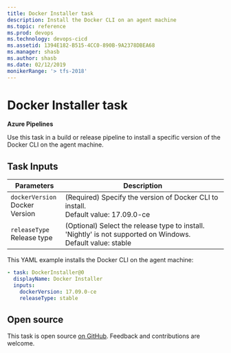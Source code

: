 ```yaml
---
title: Docker Installer task
description: Install the Docker CLI on an agent machine
ms.topic: reference
ms.prod: devops
ms.technology: devops-cicd
ms.assetid: 1394E182-B515-4CC0-890B-9A2378DBEA68
ms.manager: shasb
ms.author: shasb
ms.date: 02/12/2019
monikerRange: '> tfs-2018'
---
```


# Docker Installer task

**Azure Pipelines**

Use this task in a build or release pipeline to install a specific version of
the Docker CLI on the agent machine.

## Task Inputs

<table><thead><tr><th>Parameters</th><th>Description</th></tr></thead>
<tr><td><code>dockerVersion</code><br/>Docker Version</td><td>(Required) Specify the version of Docker CLI to install.<br/>Default value: 17.09.0-ce</td></tr>
<tr><td><code>releaseType</code><br/>Release type</td><td>(Optional) Select the release type to install. 'Nightly' is not supported on Windows.<br/>Default value: stable</td></tr>
</table>

This YAML example installs the Docker CLI on the agent machine:

```YAML
- task: DockerInstaller@0
  displayName: Docker Installer
  inputs:
    dockerVersion: 17.09.0-ce
    releaseType: stable
```

## Open source

This task is open source [on GitHub](https://github.com/Microsoft/azure-pipelines-tasks). Feedback and contributions are welcome.